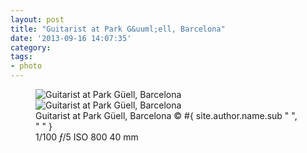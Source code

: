 ```yaml
---
layout: post
title: "Guitarist at Park G&uuml;ell, Barcelona"
date: '2013-09-16 14:07:35'
category: 
tags:
- photo
---
```


<figure>
<picture>
  <!--[if IE 9]><video style="display: none;"><![endif]-->
  <source srcset="#{ site.img_base_url }images/2013-08-27-Barcelona-97-900w.jpg, #{ site.img_base_url }images/2013-08-27-Barcelona-97-1800w.jpg 2x" media="(min-width: 768px)">
  <source srcset="#{ site.img_base_url }images/2013-08-27-Barcelona-97-480w.jpg, #{ site.img_base_url }images/2013-08-27-Barcelona-97-960w.jpg 2x"> 
  <!--[if IE 9]></video><![endif]--> 
  <img srcset="#{ site.img_base_url }images/2013-08-27-Barcelona-97-480w.jpg, #{ site.img_base_url }images/2013-08-27-Barcelona-97-960w.jpg 2x" alt="Guitarist at Park G&uuml;ell, Barcelona">
</picture>
<noscript>
  <img src="#{ site.img_base_url }images/2013-08-27-Barcelona-97-480w.jpg" alt="Guitarist at Park G&uuml;ell, Barcelona">
</noscript>
<figcaption>Guitarist at Park G&uuml;ell, Barcelona
  <span class="copyright">&copy;&nbsp;#{ site.author.name.sub " ", "&nbsp;" }</span>
</figcaption>
<div class="metadata">
  <i class="icon-camera"></i>
  <span class="speed">1/100</span>
  <span class="aperture"><i>&#402;</i>/5</span>
  <span class="iso">ISO&nbsp;800</span>
  <span class="focal-length">40&nbsp;mm</span>
</div>
</figure>
